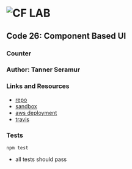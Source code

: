 ![CF](http://i.imgur.com/7v5ASc8.png) LAB
=================================================

## Code 26: Component Based UI
### Counter

### Author: Tanner Seramur

### Links and Resources
* [repo](https://github.com/TannerSeramur/code-26)
* [sandbox](https://codesandbox.io/s/github/TannerSeramur/code-26/tree/master/)
* [aws deployment](http://lab-27-seramur.s3-website-us-west-2.amazonaws.com/)
* [travis](https://www.travis-ci.com/TannerSeramur/code-27)

### Tests
`npm test`
* all tests should pass




